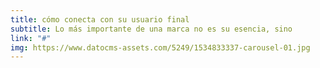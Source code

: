 ```yaml
---
title: cómo conecta con su usuario final
subtitle: Lo más importante de una marca no es su esencia, sino
link: "#"
img: https://www.datocms-assets.com/5249/1534833337-carousel-01.jpg
---
```


